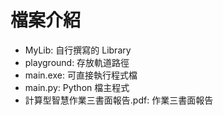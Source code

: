 # 檔案介紹

- MyLib: 自行撰寫的 Library
- playground: 存放軌道路徑
- main.exe: 可直接執行程式檔
- main.py: Python 檔主程式
- 計算型智慧作業三書面報告.pdf: 作業三書面報告
